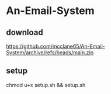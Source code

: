 # An-Email-System

## download
https://github.com/mcclane65/An-Email-System/archive/refs/heads/main.zip

## setup
chmod u+x setup.sh && setup.sh
